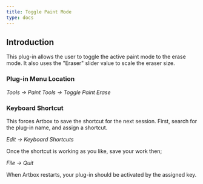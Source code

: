 ```yaml
---
title: Toggle Paint Mode
type: docs
---
```


## Introduction

This plug-in allows the user to toggle the active paint mode to the erase mode. It also uses the "Eraser" slider value to scale the eraser size.

### Plug-in Menu Location

_Tools -> Paint Tools -> Toggle Paint Erase_

### Keyboard Shortcut

This forces Artbox to save the shortcut for the next session. First, search for the plug-in name, and assign a shortcut.

_Edit -> Keyboard Shortcuts_

Once the shortcut is working as you like, save your work then;  

_File -> Quit_

When Artbox restarts, your plug-in should be activated by the assigned key.
